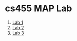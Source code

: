 # cs455 MAP Lab

1. [Lab 1](https://github.com/esregmi/cs455lab/tree/main/Lab1)
2. [Lab 2](https://github.com/esregmi/cs455lab/tree/main/Lab2)
2. [Lab 3](https://github.com/esregmi/cs455lab/tree/main/lab3)
